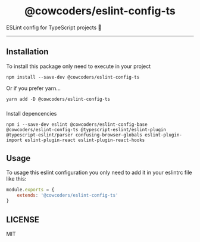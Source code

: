 <div align="center">
    <h1>@cowcoders/eslint-config-ts</h1>
</div>

<p>ESLint config for TypeScript projects 🐄</p>

---

## Installation

To install this package only need to execute in your project

```shell script
npm install --save-dev @cowcoders/eslint-config-ts
```

Or if you prefer yarn...

```shell script
yarn add -D @cowcoders/eslint-config-ts
```

###

Install depencencies

```shell script
npm i --save-dev eslint @cowcoders/eslint-config-base @cowcoders/eslint-config-ts @typescript-eslint/eslint-plugin @typescript-eslint/parser confusing-browser-globals eslint-plugin-import eslint-plugin-react eslint-plugin-react-hooks 
```

## Usage

To usage this eslint configuration you only need to add it in your eslintrc file like this:

```javascript
module.exports = {
    extends: '@cowcoders/eslint-config-ts'
}
```

## LICENSE

MIT
